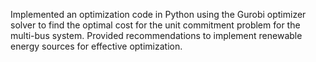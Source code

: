 Implemented an optimization code in Python using the Gurobi optimizer solver to find the optimal cost for the unit commitment problem for the multi-bus system. Provided recommendations to implement renewable energy sources for effective optimization.
